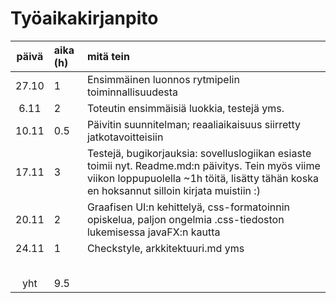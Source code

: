 # Työaikakirjanpito
| päivä | aika (h) | mitä tein  |
| :----:|:-----| :-----|
| 27.10 | 1    | Ensimmäinen luonnos rytmipelin toiminnallisuudesta |
| 6.11  | 2    | Toteutin ensimmäisiä luokkia, testejä yms.         |
| 10.11 | 0.5  | Päivitin suunnitelman; reaaliaikaisuus siirretty jatkotavoitteisiin |
| 17.11 | 3    | Testejä, bugikorjauksia: sovelluslogiikan esiaste toimii nyt. Readme.md:n päivitys. Tein myös viime viikon loppupuolella ~1h töitä, lisätty tähän koska en hoksannut silloin kirjata muistiin :)   |
| 20.11 | 2    | Graafisen UI:n kehittelyä, css-formatoinnin opiskelua, paljon ongelmia .css-tiedoston lukemisessa javaFX:n kautta|
| 24.11 | 1    | Checkstyle, arkkitektuuri.md yms   |
|       |      |    |
|       |      |    |
|       |      |    |
|       |      |    |
|       |      |    |
| yht   | 9.5  |    | 
